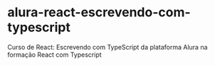 # alura-react-escrevendo-com-typescript
Curso de React: Escrevendo com TypeScript da plataforma Alura na formação React com Typescript
